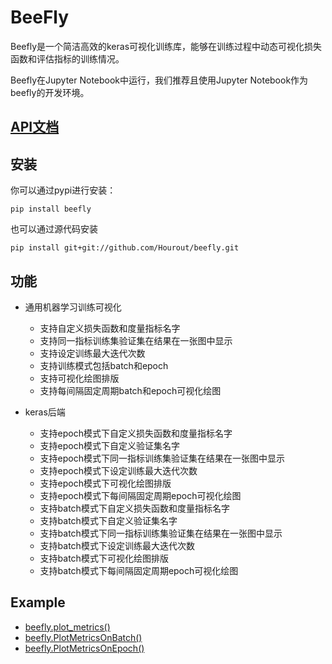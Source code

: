 # BeeFly

Beefly是一个简洁高效的keras可视化训练库，能够在训练过程中动态可视化损失函数和评估指标的训练情况。

Beefly在Jupyter Notebook中运行，我们推荐且使用Jupyter Notebook作为beefly的开发环境。

## [API文档](/document/Chinese_API.md)


## 安装
你可以通过pypi进行安装：
```
pip install beefly 
```
也可以通过源代码安装
```
pip install git+git://github.com/Hourout/beefly.git
```


## 功能
- 通用机器学习训练可视化
  - 支持自定义损失函数和度量指标名字
  - 支持同一指标训练集验证集在结果在一张图中显示
  - 支持设定训练最大迭代次数
  - 支持训练模式包括batch和epoch
  - 支持可视化绘图排版
  - 支持每间隔固定周期batch和epoch可视化绘图

- keras后端
  - 支持epoch模式下自定义损失函数和度量指标名字
  - 支持epoch模式下自定义验证集名字
  - 支持epoch模式下同一指标训练集验证集在结果在一张图中显示
  - 支持epoch模式下设定训练最大迭代次数
  - 支持epoch模式下可视化绘图排版
  - 支持epoch模式下每间隔固定周期epoch可视化绘图
  - 支持batch模式下自定义损失函数和度量指标名字
  - 支持batch模式下自定义验证集名字
  - 支持batch模式下同一指标训练集验证集在结果在一张图中显示
  - 支持batch模式下设定训练最大迭代次数
  - 支持batch模式下可视化绘图排版
  - 支持batch模式下每间隔固定周期epoch可视化绘图


## Example
- [beefly.plot_metrics()](/example/plot_metrics.ipynb)
- [beefly.PlotMetricsOnBatch()](/example/PlotMetricsOnBatch.ipynb)
- [beefly.PlotMetricsOnEpoch()](/example/PlotMetricsOnEpoch.ipynb)
